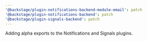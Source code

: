 ```yaml
---
'@backstage/plugin-notifications-backend-module-email': patch
'@backstage/plugin-notifications-backend': patch
'@backstage/plugin-signals-backend': patch
---
```


Adding alpha exports to the Notifications and Signals plugins.
